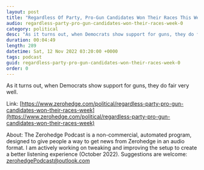 ```yaml
---
layout: post
title: "Regardless Of Party, Pro-Gun Candidates Won Their Races This Week"
audio: regardless-party-pro-gun-candidates-won-their-races-week-0
category: political
desc: "As it turns out, when Democrats show support for guns, they do fair very well."
duration: 00:04:49
length: 289
datetime: Sat, 12 Nov 2022 03:20:00 +0000
tags: podcast
guid: regardless-party-pro-gun-candidates-won-their-races-week-0
order: 0
---
```

As it turns out, when Democrats show support for guns, they do fair very well.

Link: [https://www.zerohedge.com/political/regardless-party-pro-gun-candidates-won-their-races-week](https://www.zerohedge.com/political/regardless-party-pro-gun-candidates-won-their-races-week)

About: The Zerohedge Podcast is a non-commercial, automated program, designed to give people a way to get news from Zerohedge in an audio format.  I am actively working on tweaking and improving the setup to create a better listening experience (October 2022).  Suggestions are welcome: [zerohedgePodcast@outlook.com](mailto:zerohedgePodcast@outlook.com)
